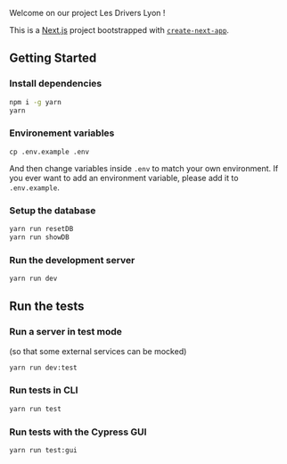 Welcome on our project Les Drivers Lyon !

This is a [Next.js](https://nextjs.org/) project bootstrapped with [`create-next-app`](https://github.com/vercel/next.js/tree/canary/packages/create-next-app).

## Getting Started

### Install dependencies

```sh
npm i -g yarn
yarn
```

### Environement variables

```
cp .env.example .env
```

And then change variables inside `.env` to match your own environment.
If you ever want to add an environment variable, please add it to `.env.example`.

### Setup the database

```sh
yarn run resetDB
yarn run showDB
```

### Run the development server

```bash
yarn run dev
```

## Run the tests

### Run a server in test mode

(so that some external services can be mocked)

```sh
yarn run dev:test
```

### Run tests in CLI

```sh
yarn run test
```

### Run tests with the Cypress GUI

```sh
yarn run test:gui
```
